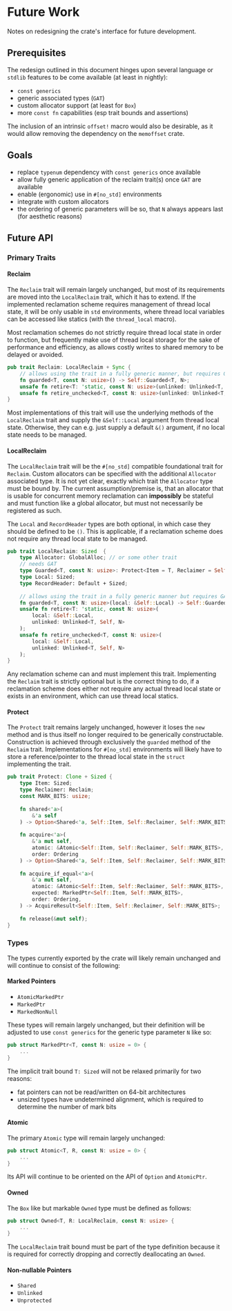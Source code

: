 # Future Work

Notes on redesigning the crate's interface for future development.

## Prerequisites

The redesign outlined in this document hinges upon several language
or `stdlib` features to be come available (at least in nightly):

- `const generics`
- generic associated types (`GAT`)
- custom allocator support (at least for `Box`)
- more `const fn` capabilities (esp trait bounds and assertions)

The inclusion of an intrinsic `offset!` macro would also be desirable,
as it would allow removing the dependency on the `memoffset` crate.

## Goals

- replace `typenum` dependency with `const generics` once available
- allow fully generic application of the reclaim trait(s) once `GAT` are available
- enable (ergonomic) use in `#[no_std]` environments
- integrate with custom allocators
- the ordering of generic parameters will be so, that `N` always appears last
  (for aesthetic reasons)

## Future API

### Primary Traits

#### Reclaim

The `Reclaim` trait will remain largely unchanged, but most of its requirements
are moved into the `LocalReclaim` trait, which it has to extend. 
If the implemented reclamation scheme requires management of thread local
state, it will be only usable in `std` environments, where thread local
variables can be accessed like statics (with the `thread_local` macro).

Most reclamation schemes do not strictly require thread local state in order
to function, but frequently make use of thread local storage for the sake of
performance and efficiency, as allows costly writes to shared memory to be
delayed or avoided.

```rust
pub trait Reclaim: LocalReclaim + Sync {
    // allows using the trait in a fully generic manner, but requires GAT
    fn guarded<T, const N: usize>() -> Self::Guarded<T, N>;
    unsafe fn retire<T: 'static, const N: usize>(unlinked: Unlinked<T, Self, N>);
    unsafe fn retire_unchecked<T, const N: usize>(unlinked: Unlinked<T, Self, N>);
}
```

Most implementations of this trait will use the underlying methods of the `LocalReclaim`
trait and supply the `&Self::Local` argument from thread local state.
Otherwise, they can e.g. just supply a default `&()` argument, if no local state needs
to be managed.

#### LocalReclaim

The `LocalReclaim` trait will be the `#[no_std]` compatible foundational trait for `Reclaim`.
Custom allocators can be specified with the additional `Allocator` associated type.
It is not yet clear, exactly which trait the `Allocator` type must be bound by.
The current assumption/premise is, that an allocator that is usable for concurrent memory
reclamation can **impossibly** be stateful and must function like a global allocator, but
must not necessarily be registered as such.

The `Local` and `RecordHeader` types are both optional, in which case they should be defined
to be `()`.
This is applicable, if a reclamation scheme does not require any thread local state to be
managed.

```rust
pub trait LocalReclaim: Sized  {
    type Allocator: GlobalAlloc; // or some other trait
    // needs GAT
    type Guarded<T, const N: usize>: Protect<Item = T, Reclaimer = Self, MARK_BITS = N>;
    type Local: Sized;
    type RecordHeader: Default + Sized;
    
    // allows using the trait in a fully generic manner but requires GAT
    fn guarded<T, const N: usize>(local: &Self::Local) -> Self::Guarded<T, N>;
    unsafe fn retire<T: 'static, const N: usize>(
        local: &Self::Local,
        unlinked: Unlinked<T, Self, N>
    );
    unsafe fn retire_unchecked<T, const N: usize>(
        local: &Self::Local,
        unlinked: Unlinked<T, Self, N>
    );
}
```

Any reclamation scheme can and must implement this trait.
Implementing the `Reclaim` trait is strictly optional but is the correct thing to do, if a reclamation
scheme does either not require any actual thread local state or exists in an environment, which can
use thread local statics.

#### Protect

The `Protect` trait remains largely unchanged, however it loses the `new` method and is thus itself
no longer required to be generically constructable.
Construction is achieved through exclusively the `guarded` method of the `Reclaim` trait.
Implementations for `#[no_std]` environments will likely have to store a reference/pointer to the
thread local state in the `struct` implementing the trait.

```rust
pub trait Protect: Clone + Sized {
    type Item: Sized;
    type Reclaimer: Reclaim;
    const MARK_BITS: usize;
    
    fn shared<'a>(
        &'a self
    ) -> Option<Shared<'a, Self::Item, Self::Reclaimer, Self::MARK_BITS>>;
    
    fn acquire<'a>(
        &'a mut self,
        atomic: &Atomic<Self::Item, Self::Reclaimer, Self::MARK_BITS>,
        order: Ordering
    ) -> Option<Shared<'a, Self::Item, Self::Reclaimer, Self::MARK_BITS>>;
    
    fn acquire_if_equal<'a>(
        &'a mut self,
        atomic: &Atomic<Self::Item, Self::Reclaimer, Self::MARK_BITS>,
        expected: MarkedPtr<Self::Item, Self::MARK_BITS>,
        order: Ordering,
    ) -> AcquireResult<Self::Item, Self::Reclaimer, Self::MARK_BITS>;
    
    fn release(&mut self);
}
```
### Types

The types currently exported by the crate will likely remain unchanged and will continue
to consist of the following:

#### Marked Pointers

- `AtomicMarkedPtr`
- `MarkedPtr`
- `MarkedNonNull`

These types will remain largely unchanged, but their definition will be adjusted to use
`const generics` for the generic type parameter `N` like so:

```rust
pub struct MarkedPtr<T, const N: usize = 0> {
    ...
}
````

The implicit trait bound `T: Sized` will not be relaxed primarily for two reasons:

- fat pointers can not be read/written on 64-bit architectures
- unsized types have undetermined alignment, which is required to determine the
  number of mark bits
  
#### Atomic

The primary `Atomic` type will remain largely unchanged:

```rust
pub struct Atomic<T, R, const N: usize = 0> {
    ...
}
```

Its API will continue to be oriented on the API of `Option` and `AtomicPtr`.

#### Owned

The `Box` like but markable `Owned` type must be defined as follows:

```rust
pub struct Owned<T, R: LocalReclaim, const N: usize> {
    ...
}
```

The `LocalReclaim` trait bound must be part of the type definition because it is required for
correctly dropping and correctly deallocating an `Owned`.


#### Non-nullable Pointers

- `Shared`
- `Unlinked`
- `Unprotected`
